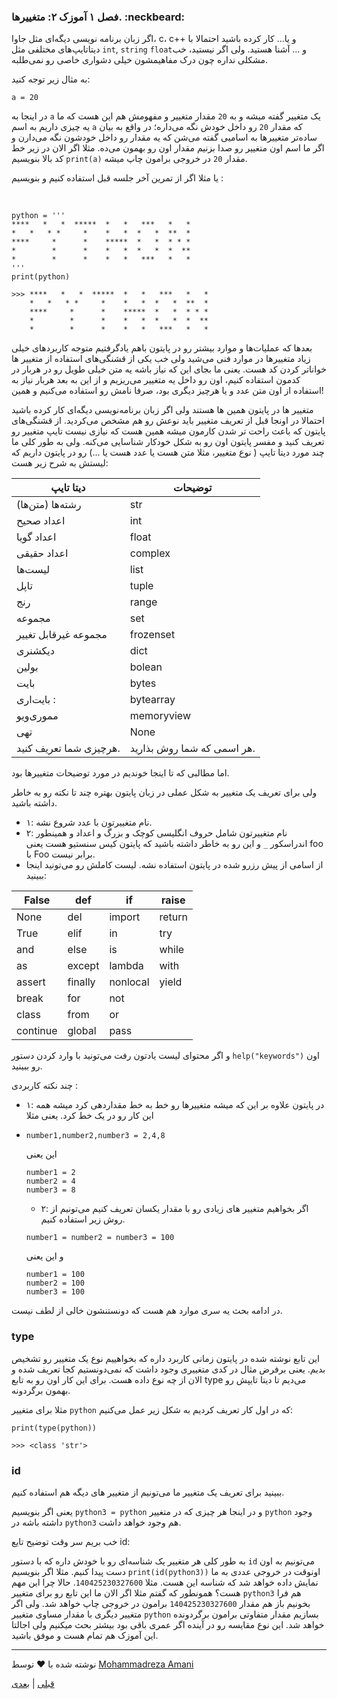 ### فصل ۱ آموزک ۲: متغییرها. :neckbeard:
اگر زبان برنامه نویسی دیگه‌ای مثل جاوا، c، c++ و یا... کار کرده باشید احتمالا با دیتاتایپ‌های مختلفی مثل ‍`int`, `string` `float`و ...  آشنا هستید.  ولی اگر نیستید،
خب مشکلی نداره چون درک مفاهیمشون خیلی دشواری خاصی رو نمی‌طلبه. 

به مثال زیر توجه کنید: 

```
a = 20
```

در اینجا به `a` یک متغییر گفته میشه و به `20` مقدار متغییر و مفهومش هم این هست که ما یه چیزی داریم به اسم `a` 
که مقدار `20` رو داخل خودش نگه می‌داره؛ در واقع به بیان ساده‌تر متغییرها به اسامیی گفته می‌شن که یه مقدار رو داخل خودشون نگه می‌دارن و اگر ما اسم اون متغییر رو 
صدا بزنیم مقدار اون رو بهمون می‌ده.
مثلا اگر الان در زیر خط کد بالا بنویسیم `print(a)` مقدار `20` در خروجی برامون چاپ میشه. 

یا مثلا اگر از تمرین آخر جلسه قبل استفاده کنیم و بنویسیم :

‍
```
python = '''
****   *   *  *****  *   *   ***   *   *
*   *   * *     *    *   *  *   *  **  *
****     *      *    *****  *   *  * * *
*        *      *    *   *  *   *  *  **
*        *      *    *   *   ***   *   *
'''
print(python)

```
```
>>> ****   *   *  *****  *   *   ***   *   *
    *   *   * *     *    *   *  *   *  **  *
    ****     *      *    *****  *   *  * * *
    *        *      *    *   *  *   *  *  **
    *        *      *    *   *   ***   *   *
```

بعدها که عملیات‌ها و موارد بیشتر رو در پایتون باهم یادگرفتیم متوجه کاربردهای خیلی زیاد متغییرها در موارد فنی می‌شید ولی خب یکی از قشنگی‌های استفاده از متغییر ها 
خواناتر کردن کد هست. یعنی ما بجای این که نیاز باشه یه متن خیلی طویل رو در هربار در کدمون استفاده کنیم، اون رو داخل یه متغییر می‌ریزیم و از این به بعد هربار نیاز به 
استفاده از اون متن عدد و یا هرچیز دیگری بود، صرفا نامش رو استفاده می‌کنیم و همین!

متغییر ها در پایتون همین ها هستند ولی اگر زبان برنامه‌نویسی دیگه‌ای کار کرده باشید احتمالا در اونجا قبل از تعریف متغییر باید نوعش رو هم مشخص می‌کردید. 
از قشنگی‌های پایتون که باعث راحت تر شدن کارمون میشه همین هست که نیازی نیست تایپ متغییر رو تعریف کنید و مفسر پایتون اون رو به شکل خودکار شناسایی می‌کنه. 
ولی به طور کلی ما چند مورد دیتا تایپ ( نوع متغییر، مثلا متن هست یا عدد هست یا ...) رو در پایتون داریم که لیستش به شرح زیر هست:


|دیتا تایپ | توضیحات|
|--------|---------|
|رشته‌ها (متن‌ها) | str |
|اعداد صحیح | int |
| اعداد گویا | float |
| اعداد حقیقی | complex |
| لیست‌ها | list |
| تاپل | tuple |
| رنج | range |
| مجموعه | set |
|مجموعه غیرقابل تغییر | frozenset |
|دیکشنری | dict |
| بولین | bolean |
| بایت | bytes |
| بایت‌اری :| bytearray |
| مموری‌ویو | memoryview |
| تهی | None |
| هرچیزی شما تعریف کنید. | هر اسمی که شما روش بذارید. |

اما مطالبی که تا اینجا خوندیم در مورد توضیحات متغییرها بود.

ولی برای تعریف یک متغییر به شکل عملی در زبان پایتون بهتره چند تا نکته رو به خاطر داشته باشید. 

- ۱: نام متغییرتون با عدد شروع نشه. 
- ۲: نام متغییرتون شامل حروف انگلیسی کوچک و بزرگ و اعداد و همینطور اندراسکور‍ `_` و این رو به خاطر داشته باشید که پایتون کیس سنستیو هست یعنی foo با Foo برابر نیست.
- از اسامی از پیش رزرو شده در پایتون استفاده نشه. لیست کاملش رو می‌تونید اینجا ببینید:

| False	| def | if |	raise |
|-------|-----|----|-------|
| None | del | import | return |
| True | elif |	in | try |
| and	| else | is	| while |
| as | except	| lambda | with|
| assert | finally | nonlocal | yield | 
| break	| for	| not | |	
| class	| from | or	| |
| continue | global	| pass|

و اگر محتوای لیست یادتون رفت می‌تونید با وارد کردن دستور ‍`help("keywords")` اون رو ببینید.

چند نکته کاربردی :
- ۱: در پایتون علاوه بر این که میشه متغییرها رو خط به خط مقداردهی کرد میشه همه این کار رو در یک خط کرد. یعنی مثلا
- 
   ```number1,number2,number3 = 2,4,8```
   
   این یعنی
   
   ``` 
   number1 = 2
   number2 = 4
   number3 = 8
   ```
  - ۲: اگر بخواهیم متغییر های زیادی رو با مقدار یکسان تعریف کنیم می‌تونیم از روش زیر استفاده کنیم. 

   
   ```
   number1 = number2 = number3 = 100
   ```
   
   و این یعنی 
   
   ```
   number1 = 100
   number2 = 100
   number3 = 100
   ```
  
   
در ادامه بحث یه سری موارد هم هست که دونستنشون خالی از لطف نیست. 

### type

این تابع نوشته شده در پایتون زمانی کاربرد داره که بخواهییم نوع یک متغییر رو تشخیص بدیم. یعنی برفرض مثال در کدی متغییری وجود داشت که نمی‌دونستیم کجا تعریف شده و 
الان از چه نوع داده هست. برای این کار اون رو به تابع type می‌دیم تا دیتا تایپش رو بهمون برگردونه. 

مثلا برای متغییر `python` که در اول کار تعریف کردیم به شکل زیر عمل می‌کنیم:

```
print(type(python))
```
```
>>> <class 'str'>
```

### id

ببینید برای تعریف یک متغییر ما می‌تونیم از متغییر های دیگه هم استفاده کنیم. 

یعنی اگر بنویسیم `python3 = python` و در اینجا هر چیزی که در متغییر `python` وجود داشته باشه در `python3` هم وجود خواهد داشت. 

خب بریم سر وقت توضیح تایع id: 

به طور کلی هر متغییر یک شناسه‌ای رو با خودش داره که با دستور `id` می‌تونیم به اون دست پیدا کنیم. مثلا اگر بنویسیم `print(id(python3))‍` اونوقت در خروجی عددی به ما
نمایش داده خواهد شد که شناسه این هست.  مثلا `140425230327600`.
حالا چرا این مهم هست؟ همونطور که گفتم مثلا  اگر الان ما این تابع رو برای متغییر `python3` هم فرا بخونیم باز هم مقدار ‍`140425230327600` برامون در خروجی چاپ خواهد شد.
ولی اگر متغییر دیگری با مقدار مساوی متغییر `python` بسازیم مقدار متفاوتی برامون برگردونده خواهد شد.
این نوع مقایسه رو در آینده اگر عمری باقی بود بیشتر بحث میکنیم ولی اجالتا این آموزک هم تمام هست و موفق باشید.


-------------------------------------------------------------------------

نوشته شده با :heart: توسط [Mohammadreza Amani](https://github.com/MohammadrezaAmani)
    
[قبلی](./1-1-Hello-world.md) | [بعدی](./1-3-numbers.md)
